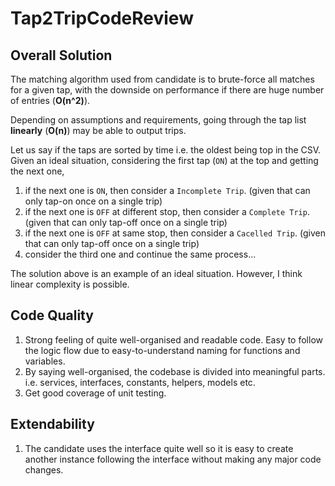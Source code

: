 # Tap2TripCodeReview

## Overall Solution

The matching algorithm used from candidate is to brute-force all matches for a given tap, with the downside on performance if there are huge number of entries (**O(n^2)**).

Depending on assumptions and requirements, going through the tap list **linearly** (**O(n)**) may be able to output trips.

Let us say if the taps are sorted by time i.e. the oldest being top in the CSV. Given an ideal situation, considering the first tap (`ON`) at the top and getting the next one,

1. if the next one is `ON`, then consider a `Incomplete Trip`. (given that can only tap-on once on a single trip)
2. if the next one is `OFF` at different stop, then consider a `Complete Trip`. (given that can only tap-off once on a single trip)
3. if the next one is `OFF` at same stop, then consider a `Cacelled Trip`. (given that can only tap-off once on a single trip)
4. consider the third one and continue the same process...

The solution above is an example of an ideal situation. However, I think linear complexity is possible.

## Code Quality

1. Strong feeling of quite well-organised and readable code. Easy to follow the logic flow due to easy-to-understand naming for functions and variables.
2. By saying well-organised, the codebase is divided into meaningful parts. i.e. services, interfaces, constants, helpers, models etc.
3. Get good coverage of unit testing.

## Extendability
1. The candidate uses the interface quite well so it is easy to create another instance following the interface without making any major code changes.
